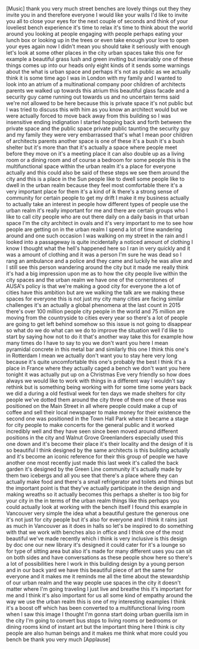 
[Music]
thank you very much
street benches are lovely things out
they they invite you in and therefore
everyone I would like your walls I&#39;d
like to invite you all to close your
eyes for the next couple of seconds and
think of your loveliest bench experience
it&#39;s time to relax it&#39;s time to think
about the world around you looking at
people engaging with people perhaps
eating your lunch box or looking up in
the trees or even take enough your love
to open your eyes again now I didn&#39;t
mean you should take it seriously with
enough let&#39;s look at some other places
in the city urban spaces take this one
for example a beautiful grass lush and
green inviting but invariably
one of these things comes up into our
heads only eight kinds of it sends some
warnings about the what is urban space
and perhaps it&#39;s not as public as we
actually think it is some time ago I was
in London with my family and I wanted to
look into an atrium of a multinational
company poor children of architects
parents we walked up towards this atrium
this beautiful glass facade and a
security guy came running out towards us
and no uncertain terms said we&#39;re not
allowed to be here
because this is private space it&#39;s not
public but I was tried to discuss this
with him as you know an architect would
but we were actually forced to move back
away from this building so I was
insensitive
ending indignation I started hopping
back and forth between the private space
and the public space private public
taunting the security guy
and my family they were very embarrassed
that&#39;s what I mean poor children of
architects parents another space is one
of these it&#39;s a bush it&#39;s a bush shelter
but it&#39;s more than that it&#39;s actually a
space where people meet before they move
on it&#39;s a meeting place it can also
double up as a living room or a dining
room and of course a bedroom for some
people this is the multifunctional space
within the urban realm it&#39;s a place for
everyone actually and this could also be
said of these steps we see them around
the city and this is a place in the Sun
people like to dwell some people like to
dwell in the urban realm because they
feel most comfortable there
it&#39;s a very important place for them
it&#39;s a kind of ik there&#39;s a strong sense
of community for certain people to get
my drift I make it my business actually
to actually take an interest in people
how different types of people use the
urban realm it&#39;s really important for me
and there are certain groups who I like
to call city people who are out there
daily on a daily basis in that urban
space I&#39;m the city architect in ovals
and it&#39;s very important to me to see how
people are getting on in the urban realm
I spend a lot of time wandering around
and one such occasion I was walking on
my street in the rain and I looked into
a passageway is quite incidentally a
noticed amount of clothing I know I
thought what the hell&#39;s happened here so
I ran in very quickly and it was a
amount of clothing and it was a person
I&#39;m sure he was dead so I rang an
ambulance and a police and they came and
luckily he was alive and I still see
this person wandering around the city
but it made me really think it&#39;s had a
big impression upon me as to how the
city people live within the city spaces
and the urban realm we have one of the
cornerstones of AUSA&#39;s policy is that
we&#39;re making a good city for everyone
the a lot of cities have this ambition
but are we walking the talk are we
making these spaces for everyone this is
not just my city many cities are facing
similar challenges it&#39;s an actually a
global phenomena at the last count in
2015 there&#39;s over 100 million people
city people in the world and 75 million
are moving from the countryside to
cities every year so there&#39;s a lot of
people are going to get left behind
somehow so this issue is not going to
disappear so what do we do what can we
do to improve the situation well I&#39;d
like to start by saying how not to do it
that&#39;s another way take this for example
how many times do I have to say to you
we don&#39;t want you here I mean pyramidal
concrete in this metal bar and similarly
this one I think this one&#39;s in Rotterdam
I mean we actually don&#39;t want you to
stay here very long because it&#39;s quite
uncomfortable
this one&#39;s probably the best I think
it&#39;s a place in France where they
actually caged a bench we don&#39;t want you
here tonight it was actually put up on a
Christmas Eve very friendly so how does
always we would like to work with things
in a different way
I wouldn&#39;t say rethink but is something
being working with for some time some
years back we did a during a old
festival week for ten days we made
shelters for city people we&#39;ve dotted
them around the city three of them one
of these was positioned on the Main
Street in all where people could make a
cup of coffee and sell their local
newspaper to make money for their
existence the second one was positioned
in the Town Hall Park where it became a
stage for city people to make concerts
for the general public and it worked
incredibly well and they have seen since
been moved around different positions in
the city and Walnut Grove Greenlanders
especially used this one down and it&#39;s
become their place it&#39;s their locality
and the design of it is so beautiful I
think designed by the same architects is
this building actually and it&#39;s become
an iconic reference for their this group
of people we have another one most
recently just made this last week it&#39;s
called the back garden it&#39;s designed by
the Green Line community it&#39;s actually
made by them two icebergs and all you
see that there&#39;s a place where they can
actually make food and there&#39;s a small
refrigerator and toilets and things but
the important point is that they&#39;ve
actually participate in the design and
making wreaths so it actually becomes
this perhaps a shelter is too big for
your city in the in terms of the urban
realm things like this perhaps you could
actually look at working with the bench
itself
I found this example in Vancouver very
simple the idea what a beautiful gesture
the generous one it&#39;s not just for city
people but it&#39;s also for everyone and I
think it rains just as much in Vancouver
as it does in halls so let&#39;s be inspired
to do something with that we work with
benches also in office and I think one
of the most beautiful we&#39;ve made
recently which i think is very inclusive
is this design by doc one our new
library it&#39;s designed it could cater for
it&#39;s a lounge so for type of sitting
area but also it&#39;s made for many
different uses you can sit on both sides
and have conversations as these people
show here so there&#39;s a lot of
possibilities here I work in this
building design by a young person and in
our back yard
we have this beautiful piece of art the
same for everyone
and it makes me it reminds me all the
time about the stewardship of our urban
realm and the way people use spaces in
the city it doesn&#39;t matter where I&#39;m
going traveling I just live and breathe
this it&#39;s important for me and I think
it&#39;s also important for us all some kind
of empathy around the way we use the
urban realm this is one of my
interesting examples I think it&#39;s a
boost off which has been converted to a
multifunctional living room when I saw
this image I thought I&#39;m gonna start
doing urban guerilla ism in the city I&#39;m
going to convert bus stops to living
rooms or bedrooms or dining rooms kind
of instant art but the important thing
here I think is city people are also
human beings and it makes me think what
more could you bench be thank you very
much
[Applause]
